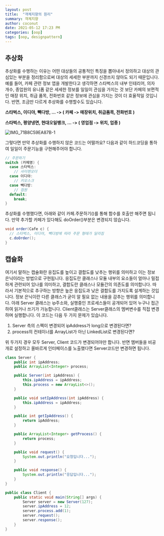 ```yaml
---
layout: post
title:  "객체지향의 원리"
summary: 객체지향
author: coconut
date: 2021-05-12 17:23 PM
categories: [oop]
tags: [oop, designpattern]
---
```


## 추상화

추상화를 수행하는 이유는 어떤 대상들의 공통적인 특징을 뽑아내서 정의하고 대상의 관심있는 부분을 정리함으로써 대상의 세세한 부분까지 신경쓰지 않아도 되기 때문입니다. 예를 들어, 카페 관련 정보 앱을 개발한다고 생각하면 스타벅스의 내부 인테리어, 의자 개수, 종업원의 유니폼 같은 세세한 정보를 일일이 관심을 가지는 것 보단 카페의 보편적인 매장 위치, 취급 품목, 전화번호 같은 정보에 관심을 가지는 것이 더 효율적일 것입니다. 반면, 조금만 다르게 추상화를 수행할수도 있습니다.

**스타벅스, 이디야, 빽다방, ...  -> ( 카페 -> 매장위치, 취급품목, 전화번호 )**

**스타벅스, 평양냉면, 현대오일뱅크, ... -> ( 영업점 -> 위치, 업종 )**

<img src="/Users/junui/Desktop/IMG_71B8C59EA87B-1.jpeg" alt="IMG_71B8C59EA87B-1"/>

 그렇다면 만약 추상화를 수행하지 않은 코드는 어떨까요? 다음과 같이 하드코딩을 통하여 일일이 주문기능을 구현해주어야 합니다.

```java
// 주문하기
switch (카페명) {
  case 스타벅스:
    // 사이렌오더
  case 이디야:
    // 키오스크
  case 빽다방:
    // 점원
  default:
    break;
}
```

추상화를 수행했다면, 아래와 같이 카페.주문하기()를 통해 함수를 호출만 해주면 됩니다. 만약 추가할 카페가 있다해도 doOrder()부분은 변경되지 않습니다.

```java
void order(Cafe c) {
  // 스타벅스, 이디야, 빽다방에 따라 주문 형태가 달라짐
  c.doOrder();
}
```



## 캡슐화

여기서 말하는 캡슐화란 응집도를 높이고 결합도를 낮추는 행위를 의미하고 이는 정보 은닉이라는 방법으로 구현됩니다. 응집도란 클래스나 모듈 내부의 요소들이 얼마나 밀접하게 관련되어 있나를 의미하고, 결합도란 클래스나 모듈간의 의존도를 의미합니다. 따라서 기본적으로 추구하는 방향은 높은 응집도과 낮은 결합도를 가지도록 설계하는 것입니다. 정보 은닉이란 다른 클래스가 굳이 알 필요 없는 내용을 감추는 행위를 의미합니다. 아래 Server 클래스는 ip주소와, 실행중인 프로세스들이 공개되어 있어 누구나 접근하여 읽거나 쓰기가 가능합니다. Client클래스는 Server클래스의 멤버변수를 직접 변경하며 실행합니다. 이 코드는 다음 두 가지 문제가 있습니다.

1. Server 측의 스펙이 변경되어 ipAddress가 long으로 변경된다면? 
2. process의 컨테이너를 ArrayList가 아닌 LinkedList로 변경된다면?

위 두가지 경우 모두 Server, Client 코드가 변경되어야만 합니다. 반면 멤버들을 비공개로 설정하고 올바르게 인터페이스를 노출했다면 Server코드만 변경하면 됩니다.

```java
class Server {
    public int ipAddress;
    public ArrayList<Integer> process;

    public Server(int ipAddress) {
        this.ipAddress = ipAddress;
        this.process = new ArrayList<>();
    }

    public void setIpAddress(int ipAddress) {
        this.ipAddress = ipAddress;
    }

    public int getIpAddress() {
        return ipAddress;
    }

    public ArrayList<Integer> getProcess() {
        return process;
    }

    public void request() {
        System.out.println("요청입니다...");
    }

    public void response() {
        System.out.println("응답입니다...");
    }
}

public class Client {
    public static void main(String[] args) {
        Server server = new Server(127);
        server.ipAddress = 12;
        server.process.add(1);
        server.request();
        server.response();
    }
}

```

